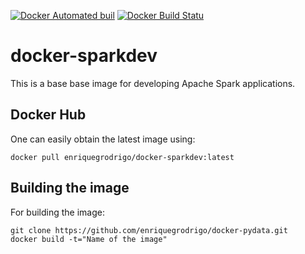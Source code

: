 [![Docker Automated buil](https://img.shields.io/docker/automated/enriquegrodrigo/docker-sparkdev.svg)](https://hub.docker.com/r/enriquegrodrigo/docker-sparkdev/)
[![Docker Build Statu](https://img.shields.io/docker/build/enriquegrodrigo/docker-sparkdev.svg)](https://hub.docker.com/r/enriquegrodrigo/docker-sparkdev/)
# docker-sparkdev

This is a base base image for developing Apache Spark applications. 

## Docker Hub

One can easily obtain the latest image using:
```
docker pull enriquegrodrigo/docker-sparkdev:latest
```

## Building the image 

For building the image:

```
git clone https://github.com/enriquegrodrigo/docker-pydata.git
docker build -t="Name of the image"
```

